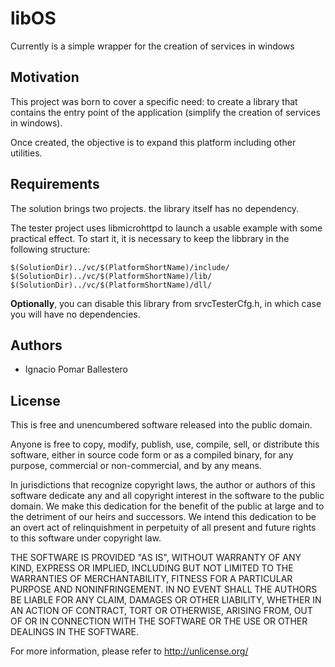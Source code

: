 # libOS
Currently is a simple wrapper for the creation of services in windows

## Motivation

This project was born to cover a specific need: to create a library that 
contains the entry point of the application (simplify the creation of services 
in windows).

Once created, the objective is to expand this platform including other utilities.


## Requirements
The solution brings two projects. the library itself has no dependency.

The tester project uses libmicrohttpd to launch a usable example with some 
practical effect. 
To start it, it is necessary to keep the libbrary in the following structure:
```
$(SolutionDir)../vc/$(PlatformShortName)/include/
$(SolutionDir)../vc/$(PlatformShortName)/lib/
$(SolutionDir)../vc/$(PlatformShortName)/dll/
```

**Optionally**, you can disable this library from srvcTesterCfg.h, in which 
case you will have no dependencies.


## Authors
- Ignacio Pomar Ballestero

## License

This is free and unencumbered software released into the public domain.

Anyone is free to copy, modify, publish, use, compile, sell, or distribute this
software, either in source code form or as a compiled binary, for any purpose,
commercial or non-commercial, and by any means.

In jurisdictions that recognize copyright laws, the author or authors of this
software dedicate any and all copyright interest in the software to the public
domain. We make this dedication for the benefit of the public at large and to
the detriment of our heirs and successors. We intend this dedication to be an
overt act of relinquishment in perpetuity of all present and future rights to
this software under copyright law.

THE SOFTWARE IS PROVIDED "AS IS", WITHOUT WARRANTY OF ANY KIND, EXPRESS OR
IMPLIED, INCLUDING BUT NOT LIMITED TO THE WARRANTIES OF MERCHANTABILITY, FITNESS
FOR A PARTICULAR PURPOSE AND NONINFRINGEMENT. IN NO EVENT SHALL THE AUTHORS BE
LIABLE FOR ANY CLAIM, DAMAGES OR OTHER LIABILITY, WHETHER IN AN ACTION OF
CONTRACT, TORT OR OTHERWISE, ARISING FROM, OUT OF OR IN CONNECTION WITH THE
SOFTWARE OR THE USE OR OTHER DEALINGS IN THE SOFTWARE.

For more information, please refer to <http://unlicense.org/>





